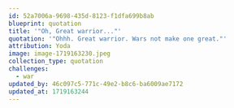 ```yaml
---
id: 52a7006a-9698-435d-8123-f1dfa699b8ab
blueprint: quotation
title: '"Oh, Great warrior..."'
quotation: '"Ohhh. Great warrior. Wars not make one great."'
attribution: Yoda
image: image-1719163230.jpeg
collection_type: quotation
challenges:
  - war
updated_by: 46c097c5-771c-49e2-b8c6-ba6009ae7172
updated_at: 1719163244
---
```

